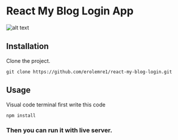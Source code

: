 # React My Blog Login App


![alt text](https://raw.githubusercontent.com/erolemre1/react-my-blog-login/main/myblog.gif)




## Installation
Clone the project.
```
git clone https://github.com/erolemre1/react-my-blog-login.git
```

## Usage
Visual code terminal first write this code
```
npm install

```


### Then you can run it with live server.
 


